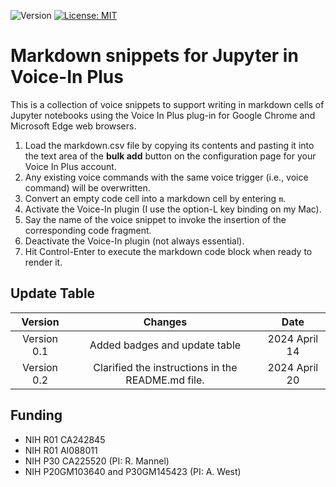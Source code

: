![Version](https://img.shields.io/static/v1?label=markdown-jupyter-voice-in&message=0.2&color=brightcolor)
[![License: MIT](https://img.shields.io/badge/License-MIT-blue.svg)](https://opensource.org/licenses/MIT)

# Markdown snippets for Jupyter in Voice-In Plus

This is a collection of voice snippets to support writing in markdown cells of Jupyter notebooks using the Voice In Plus plug-in for Google Chrome and Microsoft Edge web browsers.

1. Load the markdown.csv file by copying its contents and pasting it into the text area of the **bulk add** button on the configuration page for your Voice In Plus account.
2. Any existing voice commands with the same voice trigger (i.e., voice command) will be overwritten.
3. Convert an empty code cell into a markdown cell by entering `m`.
4. Activate the Voice-In plugin (I use the option-L key binding on my Mac).
6. Say the name of the voice snippet to invoke the insertion of the corresponding code fragment.
7. Deactivate the Voice-In plugin (not always essential).
8. Hit Control-Enter to execute the markdown code block when ready to render it.


## Update Table
|Version      | Changes                                                                                                                                    | Date                 |
|:-----------:|:------------------------------------------------------------------------------------------------------------------------------------------:|:--------------------:|
| Version 0.1 |  Added badges and update table                                                                                                             | 2024 April 14        |
| Version 0.2  |  Clarified the instructions in the README.md file.                                                                                         |  2024  April 20      | 

## Funding
- NIH R01 CA242845
- NIH R01 AI088011
- NIH P30 CA225520 (PI: R. Mannel)
- NIH P20GM103640 and P30GM145423 (PI: A. West)

